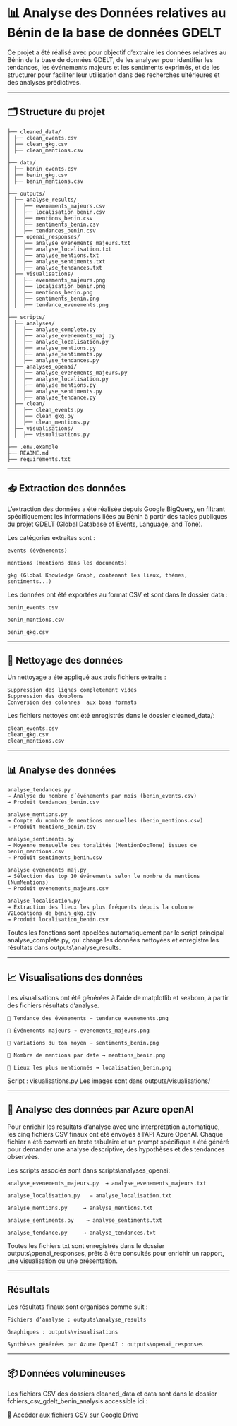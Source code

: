 # 📊 Analyse des Données relatives au Bénin de la base de données GDELT 

Ce projet a été réalisé avec pour objectif d’extraire les données relatives au Bénin de la base de données GDELT, de les analyser pour identifier les tendances, les événements majeurs et les sentiments exprimés, et de les structurer pour faciliter leur utilisation dans des recherches ultérieures et des analyses prédictives.
   
---

## 🗂 Structure du projet
```
├── cleaned_data/
│ ├── clean_events.csv
│ ├── clean_gkg.csv
│ ├── clean_mentions.csv
│
├── data/
│ ├── benin_events.csv
│ ├── benin_gkg.csv
│ ├── benin_mentions.csv
│
├── outputs/
│ ├── analyse_results/
│ │  ├── evenements_majeurs.csv
│ │  ├── localisation_benin.csv
│ │  ├── mentions_benin.csv
│ │  ├── sentiments_benin.csv
│ │  ├── tendances_benin.csv
│ ├── openai_responses/
│ │  ├── analyse_evenements_majeurs.txt
│ │  ├── analyse_localisation.txt
│ │  ├── analyse_mentions.txt
│ │  ├── analyse_sentiments.txt
│ │  ├── analyse_tendances.txt
│ ├── visualisations/
│ │  ├── evenements_majeurs.png
│ │  ├── localisation_benin.png
│ │  ├── mentions_benin.png
│ │  ├── sentiments_benin.png
│ │  ├── tendance_evenements.png
│
├── scripts/
│ ├── analyses/
│ │  ├── analyse_complete.py
│ │  ├── analyse_evenements_maj.py
│ │  ├── analyse_localisation.py
│ │  ├── analyse_mentions.py
│ │  ├── analyse_sentiments.py
│ │  ├── analyse_tendances.py
│ ├── analyses_openai/
│ │  ├── analyse_evenements_majeurs.py
│ │  ├── analyse_localisation.py
│ │  ├── analyse_mentions.py
│ │  ├── analyse_sentiments.py
│ │  ├── analyse_tendance.py
│ ├── clean/
│ │  ├── clean_events.py
│ │  ├── clean_gkg.py
│ │  ├── clean_mentions.py
│ ├── visualisations/
│ │  ├── visualisations.py
│
├── .env.example
├── README.md
├── requirements.txt
```

---


## 📥 Extraction des données  

L’extraction des données a été réalisée depuis Google BigQuery, en filtrant spécifiquement les informations liées au Bénin à partir des tables publiques du projet GDELT (Global Database of Events, Language, and Tone).

Les catégories extraites sont :

    events (événements)

    mentions (mentions dans les documents)

    gkg (Global Knowledge Graph, contenant les lieux, thèmes, sentiments...)

Les données ont été exportées au format CSV et sont dans le dossier data :

    benin_events.csv

    benin_mentions.csv

    benin_gkg.csv


---

## 🧹 Nettoyage des données 

Un nettoyage a été appliqué aux trois fichiers extraits :

    Suppression des lignes complètement vides
    Suppression des doublons 
    Conversion des colonnes  aux bons formats 

Les fichiers nettoyés ont été enregistrés dans le dossier cleaned_data/:

    clean_events.csv
    clean_gkg.csv
    clean_mentions.csv
---

## 📊 Analyse des données 

    analyse_tendances.py
    → Analyse du nombre d’événements par mois (benin_events.csv)
    → Produit tendances_benin.csv

    analyse_mentions.py
    → Compte du nombre de mentions mensuelles (benin_mentions.csv)
    → Produit mentions_benin.csv

    analyse_sentiments.py
    → Moyenne mensuelle des tonalités (MentionDocTone) issues de benin_mentions.csv
    → Produit sentiments_benin.csv

    analyse_evenements_maj.py
    → Sélection des top 10 événements selon le nombre de mentions (NumMentions)
    → Produit evenements_majeurs.csv

    analyse_localisation.py
    → Extraction des lieux les plus fréquents depuis la colonne V2Locations de benin_gkg.csv
    → Produit localisation_benin.csv

Toutes les fonctions sont appelées automatiquement par le script principal analyse_complete.py, qui charge les données nettoyées et enregistre les résultats dans outputs\analyse_results.

---

## 📈 Visualisations des données 

Les visualisations ont été générées à l’aide de matplotlib et seaborn, à partir des fichiers résultats d’analyse.

    📌 Tendance des événements → tendance_evenements.png

    📌 Événements majeurs → evenements_majeurs.png

    📌 variations du ton moyen → sentiments_benin.png

    📌 Nombre de mentions par date → mentions_benin.png 

    📌 Lieux les plus mentionnés → localisation_benin.png

Script : visualisations.py
Les images sont dans outputs/visualisations/

---

## 🤖 Analyse des données par Azure openAI

Pour enrichir les résultats d’analyse avec une interprétation automatique, les cinq fichiers CSV finaux ont été envoyés à l’API Azure OpenAI. Chaque fichier a été converti en texte tabulaire et un prompt spécifique a été généré pour demander une analyse descriptive, des hypothèses et des tendances observées.

Les scripts associés sont dans scripts\analyses_openai:

    analyse_evenements_majeurs.py  → analyse_evenements_majeurs.txt

    analyse_localisation.py   → analyse_localisation.txt

    analyse_mentions.py     → analyse_mentions.txt

    analyse_sentiments.py    → analyse_sentiments.txt

    analyse_tendance.py     → analyse_tendances.txt

Toutes les fichiers txt sont enregistrés dans le dossier outputs\openai_responses, prêts à être consultés pour enrichir un rapport, une visualisation ou une présentation.

---

## Résultats 

Les résultats finaux sont organisés comme suit :

    Fichiers d’analyse : outputs\analyse_results

    Graphiques : outputs\visualisations

    Synthèses générées par Azure OpenAI : outputs\openai_responses

---

## 📦 Données volumineuses

Les fichiers CSV des dossiers cleaned_data et data sont dans le dossier fchiers_csv_gdelt_benin_analysis accessible ici :

🔗 [Accéder aux fichiers CSV sur Google Drive](LIEN_ICI)


